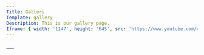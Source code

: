 ```yaml
---
Title: Galleri
Template: gallery
Description: This is our gallery page.
Iframe: { width: '1147', height: '645', src: 'https://www.youtube.com/embed/wHGhNj3jtbM', title: 'Ovation'}
---
```


<picture>
   <a href="%assets_url%/img/clouds.jpg">
        <img
        src="image/clouds.jpg?w=500&h=500&crop-to-fit" alt=""
        srcset="image/clouds.jpg?w=500&h=500&crop-to-fit 500w,
                image/clouds.jpg?w=800&h=800&crop-to-fit 800w,
                image/clouds.jpg?w=1000&h=1000&crop-to-fit 1000w"
        sizes="(max-width: 600px) 500px, (max-width: 900px) 800px, max-width(1200px) 1000px"
        >
   </a>
</picture>
<picture>
    <a href="%assets_url%/img/lady.jpg">
        <img
        src="image/lady.jpg?w=500&h=500&crop-to-fit" alt=""
        srcset="image/lady.jpg?w=500&h=500&crop-to-fit 500w,
                image/lady.jpg?w=800&h=800&crop-to-fit 800w,
                image/lady.jpg?w=1000&h=1000&crop-to-fit 1000w"
        sizes="(max-width: 600px) 500px, (max-width: 900px) 800px, max-width(1200px) 1000px"
        >
    </a>
</picture>
<picture>
    <a href="%assets_url%/img/sand.jpg">
        <img
        src="image/sand.jpg?w=500&h=500&crop-to-fit" alt=""
        srcset="image/sand.jpg?w=500&h=500&crop-to-fit 500w,
                image/sand.jpg?w=800&h=800&crop-to-fit 800w,
                image/sand.jpg?w=1000&h=1000&crop-to-fit 1000w"
        sizes="(max-width: 600px) 500px, (max-width: 900px) 800px, max-width(1200px) 1000px"
        >
    </a>
</picture>
<picture>
    <a href="%assets_url%/img/sky.jpg">
        <img
        src="image/sky.jpg?w=500&h=500&crop-to-fit" alt=""
        srcset="image/sky.jpg?w=500&h=500&crop-to-fit 500w,
                image/sky.jpg?w=800&h=800&crop-to-fit 800w,
                image/sky.jpg?w=1000&h=1000&crop-to-fit 1000w" 
        sizes="(max-width: 600px) 500px, (max-width: 900px) 800px, max-width(1200px) 1000px"
        >
    </a>
</picture>
<picture>
    <a href="%assets_url%/img/water.jpg">
        <img
        src="image/water.jpg?w=500&h=500&crop-to-fit" alt=""
        srcset="image/water.jpg?w=500&h=500&crop-to-fit 500w,
                image/water.jpg?w=800&h=800&crop-to-fit 800w,
                image/water.jpg?w=1000&h=1000&crop-to-fit 1000w"
        sizes="(max-width: 600px) 500px, (max-width: 900px) 800px, max-width(1200px) 1000px"
        >
    </a>
</picture>
<picture>
    <a href="%assets_url%/img/droplet.jpg">
        <img
        src="image/droplet.jpg?w=500&h=500&crop-to-fit" alt=""
        srcset="image/droplet.jpg?w=500&h=500&crop-to-fit 500w,
                image/droplet.jpg?w=800&h=800&crop-to-fit 800w,
                image/droplet.jpg?w=1000&h=1000&crop-to-fit 1000w"
        sizes="(max-width: 600px) 500px, (max-width: 900px) 800px, max-width(1200px) 1000px"
        >
    </a>
</picture>
